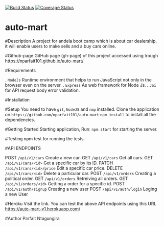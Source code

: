 [![Build Status](https://travis-ci.org/nparfait101/auto-mart.svg?branch=develop)](https://travis-ci.org/nparfait101/auto-mart)
[![Coverage Status](https://coveralls.io/repos/github/nparfait101/auto-mart/badge.svg?branch=ft-user-login-166294422)](https://coveralls.io/github/nparfait101/auto-mart?branch=ft-user-login-166294422)

# auto-mart

#Description
A project for andela boot camp which is about car dealership, it will enable users to make sells and a buy cars online.

#Github-page
GitHub page (gh-page) of this project accessed using trough https://nparfait101.github.io/auto-mart/

#Requirements

. `NodeJs` Runtime environment that helps to run JavaScript not only in the browser even on the server.
. `Express` As web framework for Node Js.
. `Joi` for API request body error validation.

#Installation

#Setup
You need to have `git`, `NodeJS` and `nmp` installed.
Clone the application on `https://github.com/nparfait101/auto-mart`
`npm install` to install all the dependencies.

#Getting Started
Starting application, Run:
`npm start` for starting the server.

#Testing
npm test for running the tests.

#API ENDPOINTS

POST `/api/v1/cars` Create a new car.
GET `/api/v1/cars` Get all cars.
GET `/api/v1/cars/<id>` Get a specific car by its ID.
PATCH `/api/v1/cars/<id>/price` Edit a specific car price.
DELETE `/api/v1/cars/<id>` Delete a particular car.
POST `/api/v1/orders` Creating a political order.
GET `/api/v1/orders` Retreiving all orders.
GET `/api/v1/orders/<id>` Getting a order for a specific id.
POST `/api/v1/auth/signup` Creating a new user
POST `/api/v1/auth/login` Loging a new User

#Heroku
Visit the link. You can test the above API endpoints using this URL https://auto-mart-v1.herokuapp.com/

#Author
Parfait Ntagungira
